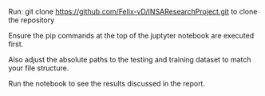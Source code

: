 Run: 
git clone https://github.com/Felix-vD/INSAResearchProject.git 
to clone the repository

Ensure the pip commands at the top of the juptyter notebook are executed first.

Also adjust the absolute paths to the testing and training dataset to match your file structure.

Run the notebook to see the results discussed in the report. 
